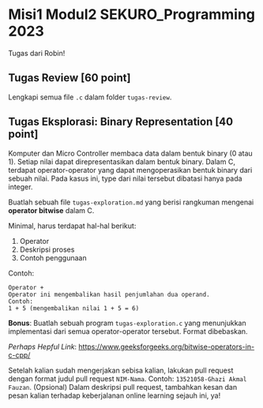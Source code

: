 # Misi1 Modul2 SEKURO_Programming 2023

Tugas dari Robin!
## Tugas Review [60 point]
Lengkapi semua file `.c` dalam folder `tugas-review`.

## Tugas Eksplorasi: Binary Representation [40 point]
Komputer dan Micro Controller membaca data dalam bentuk binary (0 atau 1). Setiap nilai dapat direpresentasikan dalam bentuk binary. Dalam C, terdapat operator-operator yang dapat mengoperasikan bentuk binary dari sebuah nilai. Pada kasus ini, type dari nilai tersebut dibatasi hanya pada integer.

Buatlah sebuah file `tugas-exploration.md` yang berisi rangkuman mengenai **operator bitwise** dalam C. 

Minimal, harus terdapat hal-hal berikut:

1. Operator
2. Deskripsi proses
3. Contoh penggunaan

Contoh:
```
Operator +
Operator ini mengembalikan hasil penjumlahan dua operand.
Contoh:
1 + 5 (mengembalikan nilai 1 + 5 = 6)
```

**Bonus**: Buatlah sebuah program `tugas-exploration.c` yang menunjukkan implementasi dari semua operator-operator tersebut. Format dibebaskan.

*Perhaps Hepful Link*:
https://www.geeksforgeeks.org/bitwise-operators-in-c-cpp/

Setelah kalian sudah mengerjakan sebisa kalian, lakukan pull request dengan format judul pull request `NIM-Nama`. Contoh: `13521058-Ghazi Akmal Fauzan`. (Opsional) Dalam deskripsi pull request, tambahkan kesan dan pesan kalian terhadap keberjalanan online learning sejauh ini, ya!